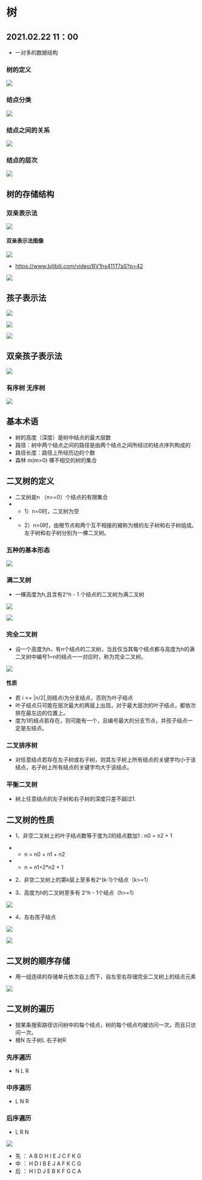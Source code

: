 # 树
## 2021.02.22 11：00 
* 一对多的数据结构

### 树的定义
![](MDimgs/2021-02-22-11-08-32.png)

### 结点分类
![](MDimgs/2021-02-22-11-10-23.png)

### 结点之间的关系
![](MDimgs/2021-02-22-11-12-08.png)

### 结点的层次
![](MDimgs/2021-02-22-11-12-51.png)

## 树的存储结构

### 双亲表示法
![](MDimgs/2021-02-22-11-17-00.png)
#### 双亲表示法图像
![](MDimgs/2021-02-22-11-20-49.png)

* https://www.bilibili.com/video/BV1hs411T7aS?p=42

![](MDimgs/2021-02-22-14-51-32.png)

## 孩子表示法
![](MDimgs/2021-02-22-14-53-46.png)

![](MDimgs/2021-02-22-14-54-25.png)

![](MDimgs/2021-02-22-15-52-17.png)

## 双亲孩子表示法

![](MDimgs/2021-02-22-16-05-09.png)

### 有序树 无序树

![](MDimgs/2021-02-22-16-10-57.png)

## 基本术语
* 树的高度（深度）是树中结点的最大层数
* 路径：树中两个结点之间的路径是由两个结点之间所经过的结点序列构成的
* 路径长度：路径上所经历边的个数
* 森林 m(m>0) 棵不相交的树的集合

## 二叉树的定义
* 二叉树是n （n>=0）个结点的有限集合
* * 1）n=0时，二叉树为空
* * 2）n>0时，由根节点和两个互不相接的被称为根的左子树和右子树组成。左子树和右子树分别为一棵二叉树。

### 五种的基本形态
![](MDimgs/2021-02-22-20-43-15.png)

### 满二叉树
* 一棵高度为h,且含有2^h - 1 个结点的二叉树为满二叉树

![](MDimgs/2021-02-22-20-48-48.png)

![](MDimgs/2021-02-22-20-49-43.png)

### 完全二叉树
* 设一个高度为h，有n个结点的二叉树，当且仅当其每个结点都与高度为h的满二叉树中编号1~n的结点一一对应时，称为完全二叉树。

![](MDimgs/2021-02-22-20-53-23.png)

#### 性质
* 若 i <= |n/2|,则结点i为分支结点，否则为叶子结点
* 叶子结点只可能在层次最大的两层上出现，对于最大层次的叶子结点，都依次排在最左边的位置上。
* 度为1的结点若存在，则可能有一个，且编号最大的分支节点，并孩子结点一定是左结点。

### 二叉排序树
* 对任意结点若存在左子树或右子树，则其左子树上所有结点的关键字均小于该结点，右子树上所有结点的关键字均大于该结点。

### 平衡二叉树
* 树上任意结点的左子树和右子树的深度只差不超过1.

## 二叉树的性质
* 1、非空二叉树上的叶子结点数等于度为2的结点数加1 : n0 = n2 + 1
* * n = n0 + n1 + n2
* * n = n1+2*n2 + 1

* 2、非空二叉树上的第k层上至多有2^(k-1)个结点（k>=1）
* 3、高度为h的二叉树至多有 2^h - 1个结点（h>=1）

![](MDimgs/2021-02-22-21-29-10.png)

* 4、左右孩子结点

![](MDimgs/2021-02-22-21-30-24.png)

![](MDimgs/2021-02-22-21-33-45.png)

## 二叉树的顺序存储
* 用一组连续的存储单元依次自上而下，自左至右存储完全二叉树上的结点元素

![](MDimgs/2021-02-22-21-38-25.png)


## 二叉树的遍历
* 按某条搜索路径访问树中的每个结点，树的每个结点均被访问一次，而且只访问一次。
* 根N   左子树L  右子树R

### 先序遍历
* N L   R

### 中序遍历
* L N   R

### 后序遍历
* L R   N   

![](MDimgs/2021-02-22-22-15-41.png)

* 先 ： A B D H I E J C F K G
* 中 ： H D I B E J A F K C G
* 后 ： H I D J E B K F G C A




